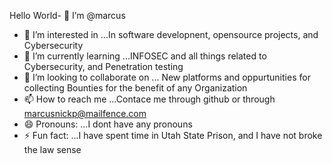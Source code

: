 Hello World- 👋 I’m @marcus
- 👀 I’m interested in ...In software developnent, opensource projects, and Cybersecurity
- 🌱 I’m currently learning ...INFOSEC and all things related to Cybersecurity, and Penetration testing
- 💞️ I’m looking to collaborate on ... New platforms and oppurtunities for collecting Bounties for the benefit of any Organization
- 📫 How to reach me ...Contace me through github or through marcusnickp@mailfence.com
- 😄 Pronouns: ...I dont have any pronouns
- ⚡ Fun fact: ...I have spent time in Utah State Prison, and I have not broke the law sense

<!---
marcusnickp/marcusnickp is a ✨ special ✨ repository because its `README.md` (this file) appears on your GitHub profile.
You can click the Preview link to take a look at your changes.
--->
